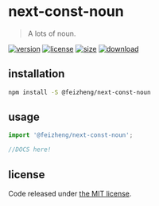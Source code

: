 # next-const-noun
> A lots of noun.

[![version][version-image]][version-url]
[![license][license-image]][license-url]
[![size][size-image]][size-url]
[![download][download-image]][download-url]

## installation
```bash
npm install -S @feizheng/next-const-noun
```

## usage
```js
import '@feizheng/next-const-noun';

//DOCS here!
```

## license
Code released under [the MIT license](https://github.com/afeiship/next-const-noun/blob/master/LICENSE.txt).

[version-image]: https://img.shields.io/npm/v/@feizheng/next-const-noun
[version-url]: https://npmjs.org/package/@feizheng/next-const-noun

[license-image]: https://img.shields.io/npm/l/@feizheng/next-const-noun
[license-url]: https://github.com/afeiship/next-const-noun/blob/master/LICENSE.txt

[size-image]: https://img.shields.io/bundlephobia/minzip/@feizheng/next-const-noun
[size-url]: https://github.com/afeiship/next-const-noun/blob/master/dist/next-const-noun.min.js

[download-image]: https://img.shields.io/npm/dm/@feizheng/next-const-noun
[download-url]: https://www.npmjs.com/package/@feizheng/next-const-noun
